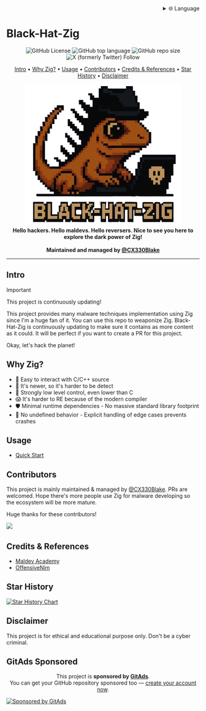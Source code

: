 
<div align="right">
  <details>
    <summary >🌐 Language</summary>
    <div>
      <div align="right">
        <p><a href="https://openaitx.github.io/view.html?user=CX330Blake&project=Black-Hat-Zig&lang=en">English</a></p>
        <p><a href="https://openaitx.github.io/view.html?user=CX330Blake&project=Black-Hat-Zig&lang=zh-CN">简体中文</a></p>
        <p><a href="https://openaitx.github.io/view.html?user=CX330Blake&project=Black-Hat-Zig&lang=zh-TW">繁體中文</a></p>
        <p><a href="https://openaitx.github.io/view.html?user=CX330Blake&project=Black-Hat-Zig&lang=ja">日本語</a></p>
        <p><a href="https://openaitx.github.io/view.html?user=CX330Blake&project=Black-Hat-Zig&lang=ko">한국어</a></p>
        <p><a href="https://openaitx.github.io/view.html?user=CX330Blake&project=Black-Hat-Zig&lang=hi">हिन्दी</a></p>
        <p><a href="https://openaitx.github.io/view.html?user=CX330Blake&project=Black-Hat-Zig&lang=th">ไทย</a></p>
        <p><a href="https://openaitx.github.io/view.html?user=CX330Blake&project=Black-Hat-Zig&lang=fr">Français</a></p>
        <p><a href="https://openaitx.github.io/view.html?user=CX330Blake&project=Black-Hat-Zig&lang=de">Deutsch</a></p>
        <p><a href="https://openaitx.github.io/view.html?user=CX330Blake&project=Black-Hat-Zig&lang=es">Español</a></p>
        <p><a href="https://openaitx.github.io/view.html?user=CX330Blake&project=Black-Hat-Zig&lang=it">Itapano</a></p>
        <p><a href="https://openaitx.github.io/view.html?user=CX330Blake&project=Black-Hat-Zig&lang=ru">Русский</a></p>
        <p><a href="https://openaitx.github.io/view.html?user=CX330Blake&project=Black-Hat-Zig&lang=pt">Português</a></p>
        <p><a href="https://openaitx.github.io/view.html?user=CX330Blake&project=Black-Hat-Zig&lang=nl">Nederlands</a></p>
        <p><a href="https://openaitx.github.io/view.html?user=CX330Blake&project=Black-Hat-Zig&lang=pl">Polski</a></p>
        <p><a href="https://openaitx.github.io/view.html?user=CX330Blake&project=Black-Hat-Zig&lang=ar">العربية</a></p>
        <p><a href="https://openaitx.github.io/view.html?user=CX330Blake&project=Black-Hat-Zig&lang=fa">فارسی</a></p>
        <p><a href="https://openaitx.github.io/view.html?user=CX330Blake&project=Black-Hat-Zig&lang=tr">Türkçe</a></p>
        <p><a href="https://openaitx.github.io/view.html?user=CX330Blake&project=Black-Hat-Zig&lang=vi">Tiếng Việt</a></p>
        <p><a href="https://openaitx.github.io/view.html?user=CX330Blake&project=Black-Hat-Zig&lang=id">Bahasa Indonesia</a></p>
      </div>
    </div>
  </details>
</div>

# Black-Hat-Zig

<p align="center">
  <img alt="GitHub License" src="https://img.shields.io/github/license/CX330Blake/black-hat-zig">
  <img alt="GitHub top language" src="https://img.shields.io/github/languages/top/cx330blake/black-hat-zig">
  <img alt="GitHub repo size" src="https://img.shields.io/github/repo-size/cx330blake/black-hat-zig">
  <img alt="X (formerly Twitter) Follow" src="https://img.shields.io/twitter/follow/CX330Blake">
</p>

<p align="center">
  <a href="#intro">Intro</a> •
  <a href="#why-zig">Why Zig?</a> •
  <a href="#usage">Usage</a> •
  <a href="#contributors">Contributors</a> •
  <a href="#credits--references">Credits & References</a> •
  <a href="#star-history">Star History</a> •
  <a href="#disclaimer">Disclaimer</a>
</p>

<p height="350px" align="center">
  <img src="./Black-Hat-Zig.png">
  <br/>
  <b>Hello hackers. Hello maldevs. Hello reversers. Nice to see you here to explore the dark power of Zig!</b><br/><br/>
  <b>Maintained and managed by <a href="https://github.com/cx330blake">@CX330Blake</a></b>
</p>

---

## Intro

> [!IMPORTANT]
> This project is continuously updating!

This project provides many malware techniques implementation using Zig since I'm a huge fan of it. You can use this repo to weaponize Zig. Black-Hat-Zig is continuously updating to make sure it contains as more content as it could. It will be perfect if you want to create a PR for this project.

Okay, let's hack the planet!

## Why Zig?

- 🤝 Easy to interact with C/C++ source
- 🔎 It's newer, so it's harder to be detect
- 💪 Strongly low level control, even lower than C
- 😱 It's harder to RE because of the modern compiler
- 🛡️ Minimal runtime dependencies - No massive standard library footprint
- 🎯 No undefined behavior - Explicit handling of edge cases prevents crashes

## Usage

- [Quick Start](https://black-hat-zig.cx330.tw)

## Contributors

This project is mainly maintained & managed by [@CX330Blake](https://github.com/CX330Blake). PRs are welcomed. Hope there's more people use Zig for malware developing so the ecosystem will be more mature.

Huge thanks for these contributors!

<a href="https://github.com/CX330Blake/black-hat-zig/graphs/contributors">
  <img src="https://contrib.rocks/image?repo=cx330blake/black-hat-zig" />
</a>

## Credits & References

- [Maldev Academy](https://maldevacademy.com/)
- [OffensiveNim](https://github.com/byt3bl33d3r/OffensiveNim)

## Star History

[![Star History Chart](https://api.star-history.com/svg?repos=CX330blake/black-hat-zig&type=Date)](https://www.star-history.com/#CX330blake/black-hat-zig&Date)

## Disclaimer

This project is for ethical and educational purpose only. Don't be a cyber criminal.

<!-- GitAds-Verify: SYUFFUKR39H8T8MYYOIUKQ5AFB1O8AQ9 -->

## GitAds Sponsored

<p align="center">
  This project is <strong>sponsored by <a href="https://docs.gitads.dev/docs/getting-started/publishers">GitAds</a></strong>.<br>
  You can get your GitHub repository sponsored too — <a href="https://docs.gitads.dev/docs/getting-started/publishers">create your account now</a>.
</p>

[![Sponsored by GitAds](https://gitads.dev/v1/ad-serve?source=cx330blake/black-hat-zig@github)](https://gitads.dev/v1/ad-track?source=cx330blake/black-hat-zig@github)
